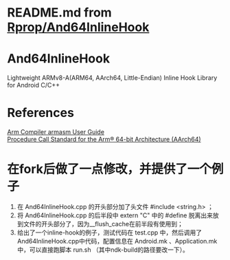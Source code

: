 # README.md from [Rprop/And64InlineHook](https://github.com/Rprop/And64InlineHook)

# And64InlineHook

Lightweight ARMv8-A(ARM64, AArch64, Little-Endian) Inline Hook Library for Android C/C++   

# References
[Arm Compiler armasm User Guide](http://infocenter.arm.com/help/topic/com.arm.doc.100069_0610_00_en/pge1427898258836.html)   
[Procedure Call Standard for the Arm® 64-bit Architecture (AArch64)](https://github.com/ARM-software/abi-aa/blob/master/aapcs64/aapcs64.rst)   



# 在fork后做了一点修改，并提供了一个例子

1. 在 And64InlineHook.cpp 的开头部分加了头文件 #include <string.h> ；
2. 将 And64InlineHook.cpp 的后半段中 extern "C" 中的 #define 脱离出来放到文件的开头部分了，因为__flush_cache在前半段有使用到；
3. 给出了一个inline-hook的例子，测试代码在 test.cpp 中，然后调用了And64InlineHook.cpp中代码，配置信息在 Android.mk 、Application.mk 中，可以直接跑脚本 run.sh （其中ndk-build的路径要改一下）。

